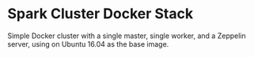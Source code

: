 # Spark Cluster Docker Stack

Simple Docker cluster with a single master, single worker, and a Zeppelin server, using on Ubuntu 16.04 as the base image.